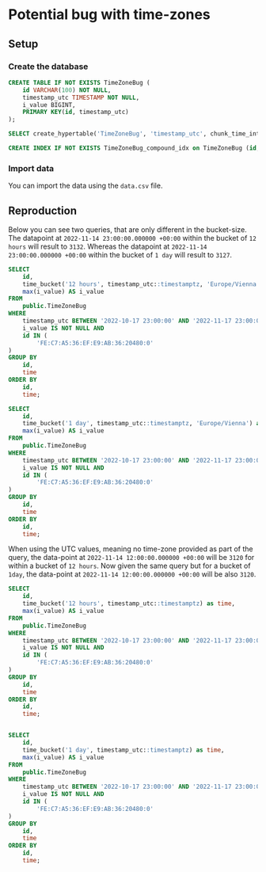 # Potential bug with time-zones

## Setup

### Create the database

```sql
CREATE TABLE IF NOT EXISTS TimeZoneBug (
    id VARCHAR(100) NOT NULL,
    timestamp_utc TIMESTAMP NOT NULL,
    i_value BIGINT,
    PRIMARY KEY(id, timestamp_utc)
);

SELECT create_hypertable('TimeZoneBug', 'timestamp_utc', chunk_time_interval => interval '1 week', if_not_exists => TRUE);

CREATE INDEX IF NOT EXISTS TimeZoneBug_compound_idx on TimeZoneBug (id, timestamp_utc DESC, i_value);
```

### Import data

You can import the data using the `data.csv` file.

## Reproduction

Below you can see two queries, that are only different in the bucket-size.
The datapoint at `2022-11-14 23:00:00.000000 +00:00` within the bucket of `12 hours` will result to `3132`. Whereas the datapoint at `2022-11-14 23:00:00.000000 +00:00` within the bucket of `1 day` will result to `3127`.

```sql
SELECT
	id,
	time_bucket('12 hours', timestamp_utc::timestamptz, 'Europe/Vienna') as time,
	max(i_value) AS i_value
FROM
	public.TimeZoneBug
WHERE
	timestamp_utc BETWEEN '2022-10-17 23:00:00' AND '2022-11-17 23:00:00' AND
	i_value IS NOT NULL AND
	id IN (
		'FE:C7:A5:36:EF:E9:AB:36:20480:0'
)
GROUP BY
	id,
	time
ORDER BY
	id,
	time;

SELECT
	id,
	time_bucket('1 day', timestamp_utc::timestamptz, 'Europe/Vienna') as time,
	max(i_value) AS i_value
FROM
	public.TimeZoneBug
WHERE
	timestamp_utc BETWEEN '2022-10-17 23:00:00' AND '2022-11-17 23:00:00' AND
	i_value IS NOT NULL AND
	id IN (
		'FE:C7:A5:36:EF:E9:AB:36:20480:0'
)
GROUP BY
	id,
	time
ORDER BY
	id,
	time;
```

When using the UTC values, meaning no time-zone provided as part of the query, the data-point at `2022-11-14 12:00:00.000000 +00:00` will be `3120` for within a bucket of `12 hours`. Now given the same query but for a bucket of `1day`, the data-point at `2022-11-14 12:00:00.000000 +00:00` will be also `3120`. 

```sql
SELECT
	id,
	time_bucket('12 hours', timestamp_utc::timestamptz) as time,
	max(i_value) AS i_value
FROM
	public.TimeZoneBug
WHERE
	timestamp_utc BETWEEN '2022-10-17 23:00:00' AND '2022-11-17 23:00:00' AND
	i_value IS NOT NULL AND
	id IN (
		'FE:C7:A5:36:EF:E9:AB:36:20480:0'
)
GROUP BY
	id,
	time
ORDER BY
	id,
	time;


SELECT
	id,
	time_bucket('1 day', timestamp_utc::timestamptz) as time,
	max(i_value) AS i_value
FROM
	public.TimeZoneBug
WHERE
	timestamp_utc BETWEEN '2022-10-17 23:00:00' AND '2022-11-17 23:00:00' AND
	i_value IS NOT NULL AND
	id IN (
		'FE:C7:A5:36:EF:E9:AB:36:20480:0'
)
GROUP BY
	id,
	time
ORDER BY
	id,
	time;
```